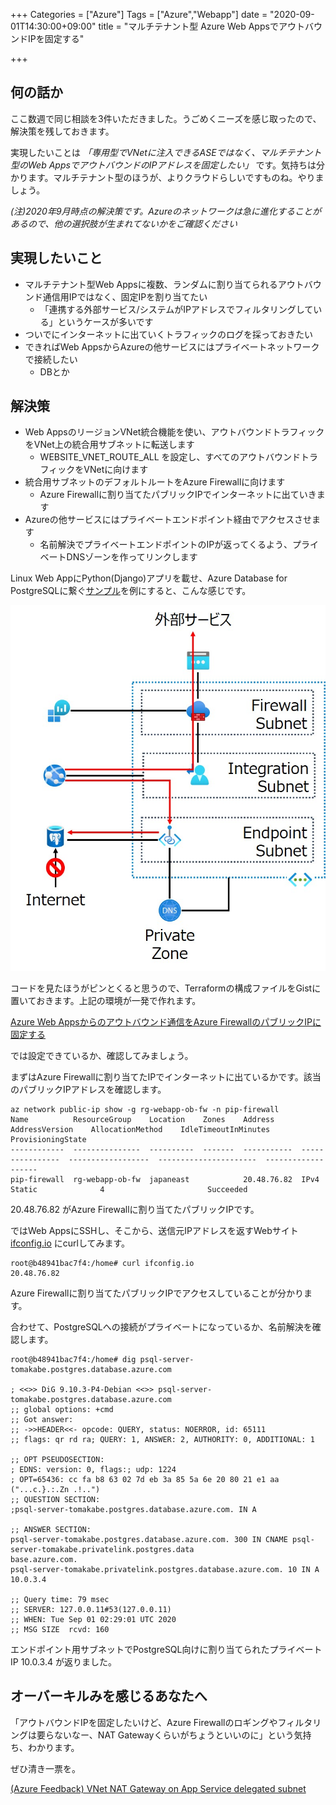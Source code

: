 +++
Categories = ["Azure"]
Tags = ["Azure","Webapp"]
date = "2020-09-01T14:30:00+09:00"
title = "マルチテナント型 Azure Web AppsでアウトバウンドIPを固定する"

+++

## 何の話か

ここ数週で同じ相談を3件いただきました。うごめくニーズを感じ取ったので、解決策を残しておきます。

実現したいことは *「専用型でVNetに注入できるASEではなく、マルチテナント型のWeb AppsでアウトバウンドのIPアドレスを固定したい」* です。気持ちは分かります。マルチテナント型のほうが、よりクラウドらしいですものね。やりましょう。

*(注)2020年9月時点の解決策です。Azureのネットワークは急に進化することがあるので、他の選択肢が生まれてないかをご確認ください*

## 実現したいこと

* マルチテナント型Web Appsに複数、ランダムに割り当てられるアウトバウンド通信用IPではなく、固定IPを割り当てたい
  * 「連携する外部サービス/システムがIPアドレスでフィルタリングしている」というケースが多いです
* ついでにインターネットに出ていくトラフィックのログを採っておきたい
* できればWeb AppsからAzureの他サービスにはプライベートネットワークで接続したい
  * DBとか

## 解決策

* Web AppsのリージョンVNet統合機能を使い、アウトバウンドトラフィックをVNet上の統合用サブネットに転送します
  * WEBSITE_VNET_ROUTE_ALL を設定し、すべてのアウトバウンドトラフィックをVNetに向けます
* 統合用サブネットのデフォルトルートをAzure Firewallに向けます
  * Azure Firewallに割り当てたパブリックIPでインターネットに出ていきます
* Azureの他サービスにはプライベートエンドポイント経由でアクセスさせます
  * 名前解決でプライベートエンドポイントのIPが返ってくるよう、プライベートDNSゾーンを作ってリンクします

Linux Web AppにPython(Django)アプリを載せ、Azure Database for PostgreSQLに繋ぐ[サンプル](https://docs.microsoft.com/ja-jp/azure/app-service/tutorial-python-postgresql-app?tabs=bash%2Cclone)を例にすると、こんな感じです。

![Overview](https://raw.githubusercontent.com/ToruMakabe/Images/master/wa-ob-fw.jpg?raw=true "Overview")

コードを見たほうがピンとくると思うので、Terraformの構成ファイルをGistに置いておきます。上記の環境が一発で作れます。

[Azure Web Appsからのアウトバウンド通信をAzure FirewallのパブリックIPに固定する](https://gist.github.com/ToruMakabe/e5a41dd51bc998a975a91aba148f55d9)

では設定できているか、確認してみましょう。

まずはAzure Firewallに割り当てたIPでインターネットに出ているかです。該当のパブリックIPアドレスを確認します。

```
az network public-ip show -g rg-webapp-ob-fw -n pip-firewall
Name          ResourceGroup    Location    Zones    Address      AddressVersion    AllocationMethod    IdleTimeoutInMinutes    ProvisioningState
------------  ---------------  ----------  -------  -----------  ----------------  ------------------  ----------------------  -------------------
pip-firewall  rg-webapp-ob-fw  japaneast            20.48.76.82  IPv4              Static              4                       Succeeded
```

20.48.76.82 がAzure Firewallに割り当てたパブリックIPです。

ではWeb AppsにSSHし、そこから、送信元IPアドレスを返すWebサイト [ifconfig.io](http://ifconfig.io/) にcurlしてみます。

```
root@b48941bac7f4:/home# curl ifconfig.io
20.48.76.82
```

Azure Firewallに割り当てたパブリックIPでアクセスしていることが分かります。

合わせて、PostgreSQLへの接続がプライベートになっているか、名前解決を確認します。

```
root@b48941bac7f4:/home# dig psql-server-tomakabe.postgres.database.azure.com

; <<>> DiG 9.10.3-P4-Debian <<>> psql-server-tomakabe.postgres.database.azure.com
;; global options: +cmd
;; Got answer:
;; ->>HEADER<<- opcode: QUERY, status: NOERROR, id: 65111
;; flags: qr rd ra; QUERY: 1, ANSWER: 2, AUTHORITY: 0, ADDITIONAL: 1

;; OPT PSEUDOSECTION:
; EDNS: version: 0, flags:; udp: 1224
; OPT=65436: cc fa b8 63 02 7d eb 3a 85 5a 6e 20 80 21 e1 aa ("...c.}.:.Zn .!..")
;; QUESTION SECTION:
;psql-server-tomakabe.postgres.database.azure.com. IN A

;; ANSWER SECTION:
psql-server-tomakabe.postgres.database.azure.com. 300 IN CNAME psql-server-tomakabe.privatelink.postgres.data
base.azure.com.
psql-server-tomakabe.privatelink.postgres.database.azure.com. 10 IN A 10.0.3.4

;; Query time: 79 msec
;; SERVER: 127.0.0.11#53(127.0.0.11)
;; WHEN: Tue Sep 01 02:29:01 UTC 2020
;; MSG SIZE  rcvd: 160

```

エンドポイント用サブネットでPostgreSQL向けに割り当てられたプライベートIP 10.0.3.4 が返りました。

## オーバーキルみを感じるあなたへ

「アウトバウンドIPを固定したいけど、Azure Firewallのロギングやフィルタリングは要らないなー、NAT Gatewayくらいがちょうといいのに」という気持ち、わかります。

ぜひ清き一票を。

[(Azure Feedback) VNet NAT Gateway on App Service delegated subnet](https://feedback.azure.com/forums/169385-web-apps/suggestions/40129801-vnet-nat-gateway-on-app-service-delegated-subnet)
